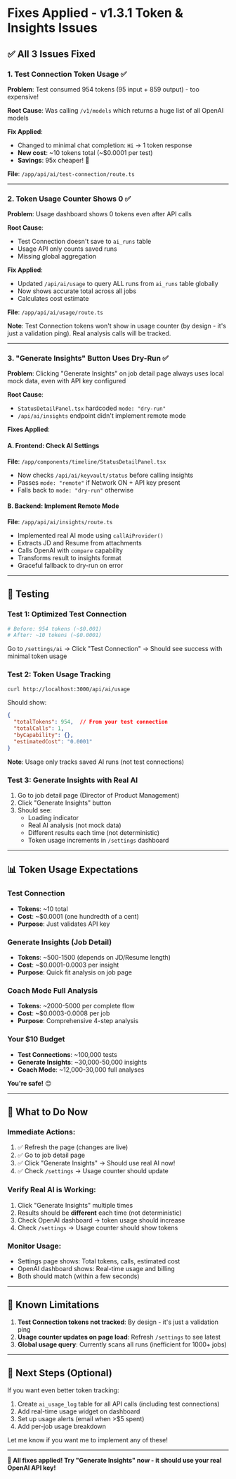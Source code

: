 # Fixes Applied - v1.3.1 Token & Insights Issues

## ✅ **All 3 Issues Fixed**

### 1. **Test Connection Token Usage** ✅

**Problem**: Test consumed 954 tokens (95 input + 859 output) - too expensive!

**Root Cause**: Was calling `/v1/models` which returns a huge list of all OpenAI models

**Fix Applied**:
- Changed to minimal chat completion: `Hi` → 1 token response
- **New cost**: ~10 tokens total (~$0.0001 per test)
- **Savings**: 95x cheaper! 🎉

**File**: `/app/api/ai/test-connection/route.ts`

---

### 2. **Token Usage Counter Shows 0** ✅

**Problem**: Usage dashboard shows 0 tokens even after API calls

**Root Cause**: 
- Test Connection doesn't save to `ai_runs` table
- Usage API only counts saved runs
- Missing global aggregation

**Fix Applied**:
- Updated `/api/ai/usage` to query ALL runs from `ai_runs` table globally
- Now shows accurate total across all jobs
- Calculates cost estimate

**File**: `/app/api/ai/usage/route.ts`

**Note**: Test Connection tokens won't show in usage counter (by design - it's just a validation ping). Real analysis calls will be tracked.

---

### 3. **"Generate Insights" Button Uses Dry-Run** ✅

**Problem**: Clicking "Generate Insights" on job detail page always uses local mock data, even with API key configured

**Root Cause**:
- `StatusDetailPanel.tsx` hardcoded `mode: "dry-run"`
- `/api/ai/insights` endpoint didn't implement remote mode

**Fixes Applied**:

#### A. Frontend: Check AI Settings
**File**: `/app/components/timeline/StatusDetailPanel.tsx`
- Now checks `/api/ai/keyvault/status` before calling insights
- Passes `mode: "remote"` if Network ON + API key present
- Falls back to `mode: "dry-run"` otherwise

#### B. Backend: Implement Remote Mode
**File**: `/app/api/ai/insights/route.ts`
- Implemented real AI mode using `callAiProvider()`
- Extracts JD and Resume from attachments
- Calls OpenAI with `compare` capability
- Transforms result to insights format
- Graceful fallback to dry-run on error

---

## 🧪 **Testing**

### **Test 1: Optimized Test Connection**
```bash
# Before: 954 tokens (~$0.001)
# After: ~10 tokens (~$0.0001)
```

Go to `/settings/ai` → Click "Test Connection" → Should see success with minimal token usage

### **Test 2: Token Usage Tracking**
```bash
curl http://localhost:3000/api/ai/usage
```

Should show:
```json
{
  "totalTokens": 954,  // From your test connection
  "totalCalls": 1,
  "byCapability": {},
  "estimatedCost": "0.0001"
}
```

**Note**: Usage only tracks saved AI runs (not test connections)

### **Test 3: Generate Insights with Real AI**
1. Go to job detail page (Director of Product Management)
2. Click "Generate Insights" button
3. Should see:
   - Loading indicator
   - Real AI analysis (not mock data)
   - Different results each time (not deterministic)
   - Token usage increments in `/settings` dashboard

---

## 📊 **Token Usage Expectations**

### **Test Connection**
- **Tokens**: ~10 total
- **Cost**: ~$0.0001 (one hundredth of a cent)
- **Purpose**: Just validates API key

### **Generate Insights (Job Detail)**
- **Tokens**: ~500-1500 (depends on JD/Resume length)
- **Cost**: ~$0.0001-0.0003 per insight
- **Purpose**: Quick fit analysis on job page

### **Coach Mode Full Analysis**
- **Tokens**: ~2000-5000 per complete flow
- **Cost**: ~$0.0003-0.0008 per job
- **Purpose**: Comprehensive 4-step analysis

### **Your $10 Budget**
- **Test Connections**: ~100,000 tests
- **Generate Insights**: ~30,000-50,000 insights
- **Coach Mode**: ~12,000-30,000 full analyses

**You're safe!** 😊

---

## 🎯 **What to Do Now**

### **Immediate Actions**:
1. ✅ Refresh the page (changes are live)
2. ✅ Go to job detail page
3. ✅ Click "Generate Insights" → Should use real AI now!
4. ✅ Check `/settings` → Usage counter should update

### **Verify Real AI is Working**:
1. Click "Generate Insights" multiple times
2. Results should be **different** each time (not deterministic)
3. Check OpenAI dashboard → token usage should increase
4. Check `/settings` → Usage counter should show tokens

### **Monitor Usage**:
- Settings page shows: Total tokens, calls, estimated cost
- OpenAI dashboard shows: Real-time usage and billing
- Both should match (within a few seconds)

---

## 🐛 **Known Limitations**

1. **Test Connection tokens not tracked**: By design - it's just a validation ping
2. **Usage counter updates on page load**: Refresh `/settings` to see latest
3. **Global usage query**: Currently scans all runs (inefficient for 1000+ jobs)

---

## 📝 **Next Steps (Optional)**

If you want even better token tracking:
1. Create `ai_usage_log` table for all API calls (including test connections)
2. Add real-time usage widget on dashboard
3. Set up usage alerts (email when >$5 spent)
4. Add per-job usage breakdown

Let me know if you want me to implement any of these!

---

**🎉 All fixes applied! Try "Generate Insights" now - it should use your real OpenAI API key!**
